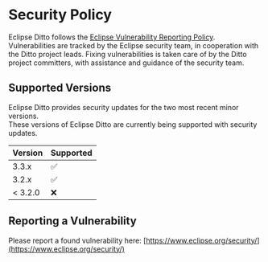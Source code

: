 # Security Policy

Eclipse Ditto follows the [Eclipse Vulnerability Reporting Policy](https://www.eclipse.org/security/policy.php). Vulnerabilities are tracked by the Eclipse security team, in cooperation with the Ditto project leads. Fixing vulnerabilities is taken care of by the Ditto project committers, with assistance and guidance of the security team.

## Supported Versions

Eclipse Ditto provides security updates for the two most recent minor versions.  
These versions of Eclipse Ditto are currently being supported with security updates.

| Version | Supported          |
|---------| ------------------ |
| 3.3.x   | :white_check_mark: |
| 3.2.x   | :white_check_mark: |
| < 3.2.0 | :x:                |

## Reporting a Vulnerability

Please report a found vulnerability here: [https://www.eclipse.org/security/](https://www.eclipse.org/security/)
